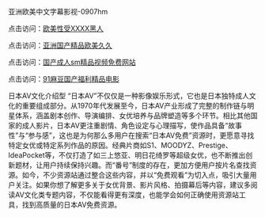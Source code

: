 亚洲欧美中文字幕影视-0907hm

点击访问：<a href="https://heiliaoxwd5i8.pages.dev">欧美性受XXXX黑人</a>

点击访问：<a href="https://heiliaoe8ajia.pages.dev">亚洲国产精品欧美久久</a>

点击访问：<a href="https://heiliaoll4qsx.pages.dev">国产成人sm精品视频免费网站</a>

点击访问：<a href="https://heiliaowzu4ur.pages.devv">91麻豆国产福利精品电影</a>



日本AV文化介绍型
“日本AV”不仅仅是一种影像娱乐形式，它也是日本独特成人文化的重要组成部分。从1970年代发展至今，日本AV产业形成了完整的制作链与明星体系，涵盖剧本创作、导演编排、女优培养与品牌塑造等多个环节。相比其他国家的成人影片，日本AV更注重剧情、角色设定与心理描写，使作品具备“故事性”与“参与感”，这也是为何那么多用户在搜索“日本AV免费”资源时，更愿意寻找特定女优或特定系列作品的原因。经典片商如S1、MOODYZ、Prestige、IdeaPocket等，不仅打造了如三上悠亚、明日花绮罗等超级女优，也不断推出创新题材，让用户持续保持兴趣。而“番号”制度的存在，更加方便用户按片名查找资源。如今，不少资源站通过整合这些内容，并以“免费观看”为切入点，吸引大量用户关注。如果你想了解更多关于女优背景、影片风格、拍摄幕后等内容，建议多阅读AV文化类专题内容，不仅能看得更有深度，也能学会如何正确使用资源站工具，找到高质量的日本AV免费资源。

<span style="display:none;">[Canonical link](https://github.com/rr4052/54103 ）</span>

